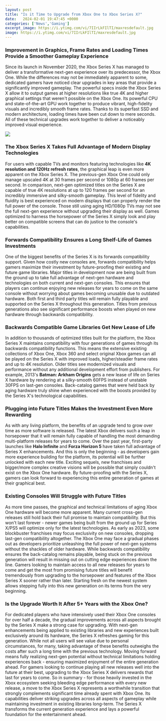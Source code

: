 ```yaml
---
layout: post
title: "Is it Time to Upgrade from Xbox One to Xbox Series X?"
date:   2024-02-01 19:47:45 +0000
categories: ['News','Gaming']
excerpt_image: https://i.ytimg.com/vi/7IIrLkFIlTI/maxresdefault.jpg
image: https://i.ytimg.com/vi/7IIrLkFIlTI/maxresdefault.jpg
---
```


### Improvement in Graphics, Frame Rates and Loading Times Provide a Smoother Gameplay Experience 
Since its launch in November 2020, the Xbox Series X has managed to deliver a transformative next-gen experience over its predecessor, the Xbox One. While the differences may not be immediately apparent to some, dedicated gamers have noticed clear upgrades in key areas that provide a significantly improved gameplay. 
The powerful specs inside the Xbox Series X allow it to output games at higher resolutions like true 4K and higher graphical settings that weren't possible on the Xbox One. Its powerful CPU and state-of-the-art GPU work together to produce vibrant, high-fidelity visuals and incredibly smooth frame rates. Thanks to its superfast SSD and modern architecture, loading times have been cut down to mere seconds. All of these technical upgrades work together to deliver a noticeably improved visual experience.

![](https://i.ytimg.com/vi/7IIrLkFIlTI/maxresdefault.jpg)
### The Xbox Series X Takes Full Advantage of Modern Display Technologies
For users with capable TVs and monitors featuring technologies like **4K resolution and 120Hz refresh rates**, the graphical leap is even more apparent on the Xbox Series X. The previous-gen Xbox One could only manage upscaled 4K at 30 frames per second or 1080p at 60 frames per second. In comparison, next-gen optimized titles on the Series X are capable of true 4K resolutions at up to 120 frames per second for an incredibly immersive and silky-smooth gameplay. 
This level of fidelity and fluidity is best experienced on modern displays that can properly render the full power of the console. Those still using aging HD/1080p TVs may not see the full next-gen experience without upgrading their display as well. Games optimized to harness the horsepower of the Series X simply look and play better on compatible screens that can do justice to the console's capabilities. 
### Forwards Compatibility Ensures a Long Shelf-Life of Games Investments
One of the biggest benefits of the Series X is its forwards compatibility support. Given how costly new consoles are, forwards compatibility helps gamers maximize their investment by future-proofing their existing and future game libraries. Major titles in development now are being built from the ground up to take full advantage of next-gen hardware and technologies on both current and next-gen consoles.
This ensures that players can continue enjoying new releases for years to come on the same console without worrying about games becoming unusable due to outdated hardware. Both first and third party titles will remain fully playable and supported on the Series X throughout this generation. Titles from previous generations also see significant performance boosts when played on new hardware through backwards compatibility.
### Backwards Compatible Game Libraries Get New Lease of Life
In addition to thousands of optimized titles built for the platform, the Xbox Series X maintains compatibility with four generations of games through its backwards compatibility functions. This means the extensive existing collections of Xbox One, Xbox 360 and select original Xbox games can all be played on the Series X with improved loads, higher/steadier frame rates and up to 4K resolution. 
Older titles see modernized visuals and performance without any additional development effort from publishers. For example, 2013's **Batman: Arkham Origins** gets a new lease of life on Series X hardware by rendering at a silky-smooth 60FPS instead of unstable 30FPS on last-gen consoles. Back-catalog games that were held back by aging hardware truly shine when experienced with the boosts provided by the Series X's technological capabilities.
### Plugging into Future Titles Makes the Investment Even More Rewarding
As with any living platform, the benefits of an upgrade tend to grow over time as more software is released. The latest Xbox delivers such a leap in horsepower that it will remain fully capable of handling the most demanding multi-platform releases for years to come. Over the past year, first-party launches like **Halo Infinite** and **Forza Horizon 5** have taken full advantage of Series X enhancements. 
And this is only the beginning - as developers gain more experience building for the platform, its potential will be further unlocked with each new title. Exciting sequels, new franchises and bigger/more complex creative visions will be possible that simply couldn't exist on the Xbox One hardware. By future-proofing with the Series X, gamers can look forward to experiencing this entire generation of games at their graphical best.
### Existing Consoles Will Struggle with Future Titles
As more time passes, the graphical and technical limitations of aging Xbox One hardware will become more apparent. Many current cross-gen releases still hold back their full promise to maintain compatibility. But this won't last forever - newer games being built from the ground up for Series X/PS5 will optimize only for the latest technologies. 
As early as 2023, some blockbuster franchises may focus exclusivity on new consoles, dropping last-gen compatibility altogether. The Xbox One may face a gradual phases out as developers prioritize unleashing the full power of next-gen systems without the shackles of older hardware. While backwards compatibility ensures the back-catalog remains playable, being stuck on the previous generation will result in missing out on cutting edge experiences down the line. 
Gamers looking to maintain access to all new releases for years to come and get the most from promising future titles will benefit tremendously from upgrading to the horsepower and features of the Xbox Series X sooner rather than later. Starting fresh on the newest system allows stepping fully into this new generation on its terms from the very beginning.
### Is the Upgrade Worth It After 5+ Years with the Xbox One?
For dedicated players who have intensively used their Xbox One consoles for over half a decade, the gradual improvements across all aspects brought by the Series X make a strong case for upgrading. With next-gen enhancements being applied to existing libraries and new experiences built exclusively around its hardware, the Series X refreshes gaming for this generation. 
While not all users will see value due to personal circumstances, for many, taking advantage of these benefits outweighs the costs after such a long time with the previous technology. Moving forward means fully realizing next-gen potential without technical limitations holding experiences back - ensuring maximized enjoyment of the entire generation ahead. For gamers looking to continue playing all new releases well into the future at their best, upgrading to the Xbox Series X delivers rewards that last for years to come.
So in summary - for those heavily invested in the Xbox ecosystem seeking bleeding edge performance with every new release, a move to the Xbox Series X represents a worthwhile transition that strongly complements significant time already spent with Xbox One. Its capabilities deliver striking upgrades across all aspects of gameplay while maintaining investment in existing libraries long-term. The Series X transforms the current generation experience and lays a powerful foundation for the entertainment ahead.